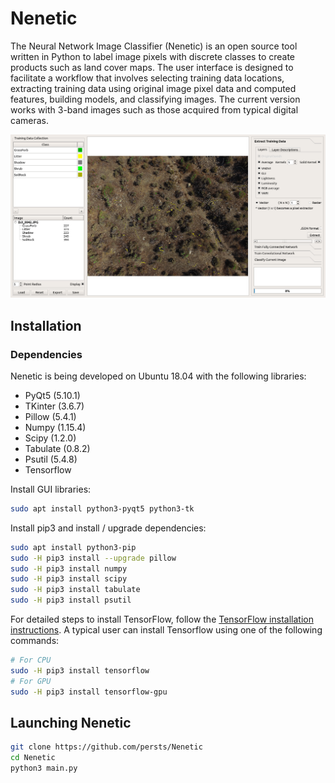 # Nenetic
The Neural Network Image Classifier (Nenetic) is an open source tool written in Python to label image pixels with discrete classes to create products such as land cover maps. The user interface is designed to facilitate a workflow that involves selecting training data locations, extracting training data using original image pixel data and computed features, building models, and classifying images. The current version works with 3-band images such as those acquired from typical digital cameras.


![Screen Shot](/doc/NeneticTraining.png)


## Installation

### Dependencies
Nenetic is being developed on Ubuntu 18.04 with the following libraries:

* PyQt5 (5.10.1)
* TKinter (3.6.7)
* Pillow (5.4.1)
* Numpy (1.15.4)
* Scipy (1.2.0)
* Tabulate (0.8.2)
* Psutil (5.4.8)
* Tensorflow

Install GUI libraries:

``` bash
sudo apt install python3-pyqt5 python3-tk
```
Install pip3 and install / upgrade dependencies:

```bash
sudo apt install python3-pip
sudo -H pip3 install --upgrade pillow
sudo -H pip3 install numpy
sudo -H pip3 install scipy
sudo -H pip3 install tabulate
sudo -H pip3 install psutil
```

For detailed steps to install TensorFlow, follow the [TensorFlow installation instructions](https://www.tensorflow.org/install/). A typical user can install Tensorflow using one of the following commands:
``` bash
# For CPU
sudo -H pip3 install tensorflow
# For GPU
sudo -H pip3 install tensorflow-gpu
```

## Launching Nenetic
```bash
git clone https://github.com/persts/Nenetic
cd Nenetic
python3 main.py
```